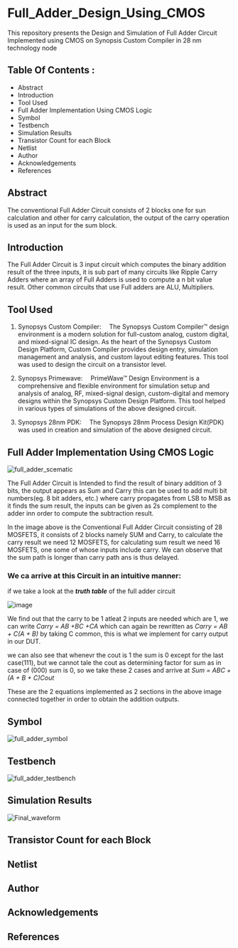 # Full_Adder_Design_Using_CMOS
This repository presents the Design and Simulation of Full Adder Circuit Implemented using CMOS on Synopsis Custom Compiler in 28 nm technology node

## Table Of Contents :

* Abstract
* Introduction
* Tool Used
* Full Adder Implementation Using CMOS Logic
* Symbol
* Testbench
* Simulation Results
* Transistor Count for each Block
* Netlist
* Author
* Acknowledgements
* References

## Abstract
The conventional Full Adder Circuit consists of 2 blocks one for sun calculation and other for carry calculation, the output of the carry operation is used as an input for the sum block.

## Introduction
The Full Adder Circuit is 3 input circuit which computes the binary addition result of the three inputs, it is sub part of many circuits like Ripple Carry Adders where an array of 
Full Adders is used to compute a n bit value result. Other common circuits that use Full adders are ALU, Multipliers.

## Tool Used


1. Synopsys Custom Compiler:  The Synopsys Custom Compiler™ design environment is a modern solution for full-custom analog, custom digital, and mixed-signal IC design. As the heart of the Synopsys Custom Design Platform, Custom Compiler provides design entry, simulation management and analysis, and custom layout editing features. This tool was used to design the circuit on a transistor level.

2. Synopsys Primewave:  PrimeWave™ Design Environment is a comprehensive and flexible environment for simulation setup and analysis of analog, RF, mixed-signal design, custom-digital and memory designs within the Synopsys Custom Design Platform. This tool helped in various types of simulations of the above designed circuit.

3. Synopsys 28nm PDK:  The Synopsys 28nm Process Design Kit(PDK) was used in creation and simulation of the above designed circuit.


## Full Adder Implementation Using CMOS Logic
![full_adder_scematic](https://user-images.githubusercontent.com/50233470/156015228-8f340724-ed3b-4fa4-8cc8-40557113d23e.png)

The Full Adder Circuit is Intended to find the result of binary addition of 3 bits, the output appears as Sum and Carry this can be used to add multi bit numbers(eg. 8 bit adders, etc.) where carry propagates from LSB to MSB as it finds the sum result, the inputs can be given as 2s complement to the adder inn order to compute the subtraction result.

In the image above is the Conventional Full Adder Circuit consisting of 28 MOSFETS, it consists of 2 blocks namely SUM and Carry, to calculate the carry result we need 12 MOSFETS, for calculating sum result we need 16 MOSFETS, one some of whose inputs include carry. We can observe that the sum path is longer than carry path ans is thus delayed. 

### We ca arrive at this Circuit in an intuitive manner:

if we take a look at the ***truth table*** of the full adder circuit 

![image](https://user-images.githubusercontent.com/50233470/156029748-a28d1729-b5c4-40a1-97bb-6181dfa00bfe.png)

We find out that the carry to be 1 atleat 2 inputs are needed which are 1, we can write *Carry = AB +BC +CA* which can again be rewritten as *Carry = AB + C(A + B)* by taking C common, this is what we implement for carry output in our DUT.

we can also see that whenevr the cout is 1 the sum is 0 except for the last case(111), but we cannot tale the cout as determining factor for sum as in case of (000) sum is 0, so we take these 2 cases and arrive at  *Sum = ABC + (A + B + C)Cout* 

These are the 2 equations implemented as 2 sections in the above image connected together in order to obtain the addition outputs.

## Symbol
![full_adder_symbol](https://user-images.githubusercontent.com/50233470/156025682-f8ff6499-9178-4df8-b8ed-952c7367abc1.png)

## Testbench
![full_adder_testbench](https://user-images.githubusercontent.com/50233470/156025725-b473ec37-785f-45b9-af22-2d3b7161b924.png)

## Simulation Results
![Final_waveform](https://user-images.githubusercontent.com/50233470/156025759-2c3f3d94-7e12-4db6-af58-b36c12927e45.png)

## Transistor Count for each Block
## Netlist
## Author
## Acknowledgements
## References
